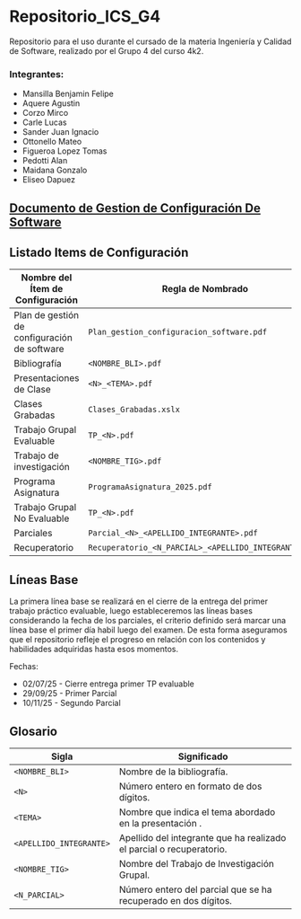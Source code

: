 # Repositorio_ICS_G4
Repositorio para el uso durante el cursado de la materia Ingeniería y Calidad de Software, realizado por el Grupo 4 del curso 4k2. 

### Integrantes:
  * Mansilla Benjamin Felipe
  * Aquere Agustin
  * Corzo Mirco
  * Carle Lucas
  * Sander Juan Ignacio
  * Ottonello Mateo
  * Figueroa Lopez Tomas
  * Pedotti Alan  
  * Maidana Gonzalo
  * Eliseo Dapuez
    
##  [Documento de Gestion de Configuración De Software](----)

 

## Listado Items de Configuración 

| **Nombre del Ítem de Configuración**                       | **Regla de Nombrado**                                       | **Ubicación Física**                                                      |
|------------------------------------------------------------|-------------------------------------------------------------|---------------------------------------------------------------------------|
| Plan de gestión de configuración de software               | `Plan_gestion_configuracion_software.pdf`                   | `/Repositorio_ICS_G4 `                                                    |  
| Bibliografía                                               | `<NOMBRE_BLI>.pdf`                                          | `/Repositorio_ICS_G4/Material/Bibliografía`                               |
| Presentaciones de Clase                                    | `<N>_<TEMA>.pdf`                                            | `/Repositorio_ICS_G4/Material/PresentacionesDeClase`                      |
| Clases Grabadas                                            | `Clases_Grabadas.xslx`                                      | `/Repositorio_ICS_G4/Material`                                            |
| Trabajo Grupal Evaluable                                   | `TP_<N>.pdf`                                                | `/Repositorio_ICS_G4/TrabajosPracticos/TrabajosPracticosEvaluables/TP_<N>`       |
| Trabajo de investigación                                   | `<NOMBRE_TIG>.pdf`                                          | `/Repositorio_ICS_G4/TrabajosPracticos/<NOMBRE_TIG>`       |
| Programa Asignatura                                        | `ProgramaAsignatura_2025.pdf`                               | `/Repositorio_ICS_G4 `                                                    |
| Trabajo Grupal No Evaluable                                | `TP_<N>.pdf`                                                | `/Repositorio_ICS_G4/TrabajosPracticos/TrabajosPracticosNoEvaluables/TP_<N>  `   |
| Parciales                                                  | `Parcial_<N>_<APELLIDO_INTEGRANTE>.pdf`                     | `/Repositorio_ICS_G4/Parciales  `                                         |
| Recuperatorio                                              | `Recuperatorio_<N_PARCIAL>_<APELLIDO_INTEGRANTE>.pdf`       | `/Repositorio_ICS_G4/Parciales  `                                         |


## Líneas Base
La primera línea base se realizará en el cierre de la entrega del primer trabajo práctico evaluable, luego estableceremos las líneas bases considerando la fecha de los parciales, el criterio definido será marcar una línea base el primer día habil luego del examen. De esta forma aseguramos que el repositorio refleje el progreso en relación con los contenidos y habilidades adquiridas hasta esos momentos.

Fechas:
 * 02/07/25 - Cierre entrega primer TP evaluable
 * 29/09/25 - Primer Parcial
 * 10/11/25 - Segundo Parcial


## Glosario

| **Sigla**                 | **Significado**                                                      |
|---------------------------|----------------------------------------------------------------------|
| `<NOMBRE_BLI>`            | Nombre de la bibliografía.                                           |
| `<N>`                     | Número entero en formato de dos dígitos.                             |
| `<TEMA>`                  | Nombre que indica el tema abordado en la presentación .              |
| `<APELLIDO_INTEGRANTE>`   | Apellido del integrante que ha realizado el parcial o recuperatorio. |
| `<NOMBRE_TIG>`            | Nombre del Trabajo de Investigación Grupal.                          |
| `<N_PARCIAL>`             | Número entero del parcial que se ha recuperado en dos dígitos.       |





